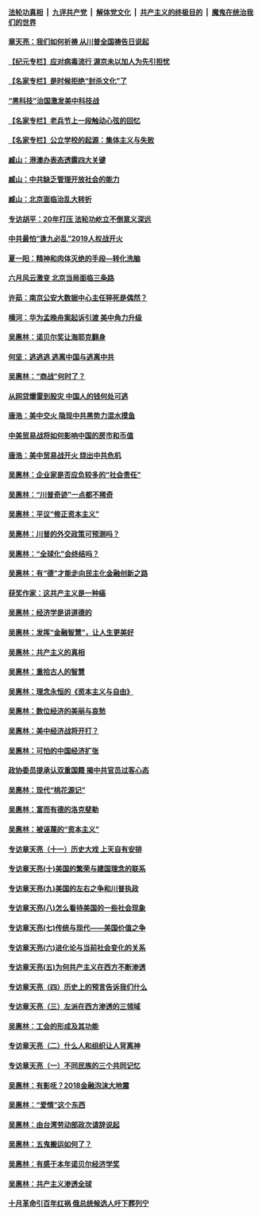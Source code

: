 

####  [法轮功真相](../../../../basic/blob/master/README.md?t=07010631) &nbsp;|&nbsp; [九评共产党](../../../../9ping.md/blob/master/README.md?t=07010631) &nbsp;|&nbsp; [解体党文化](../../../../jtdwh.md/blob/master/README.md?t=07010631)  &nbsp;|&nbsp; [共产主义的终极目的](../../../../gczydzjmd.md/blob/master/README.md?t=07010631) &nbsp;|&nbsp; [魔鬼在统治我们的世界](../../../../mgztzwmdsj.md/blob/master/README.md?t=07010631) 

#### [章天亮：我们如何祈祷 从川普全国祷告日说起](../pages/nsc423/n11944627.md?t=07010631) 

#### [【纪元专栏】应对病毒流行 渥京未以加人为先引担忧](../pages/nsc423/n11875714.md?t=07010631) 

#### [【名家专栏】是时候拒绝“封杀文化”了](../pages/nsc423/n11814093.md?t=07010631) 

#### [“黑科技”治国激发美中科技战](../pages/nsc423/n11638056.md?t=07010631) 

#### [【名家专栏】老兵节上一段触动心弦的回忆](../pages/nsc423/n11646016.md?t=07010631) 

#### [【名家专栏】公立学校的起源：集体主义与失败](../pages/nsc423/n11601833.md?t=07010631) 

#### [臧山：港澳办表态透露四大关键](../pages/nsc423/n11421628.md?t=07010631) 

#### [臧山：中共缺乏管理开放社会的能力](../pages/nsc423/n11407457.md?t=07010631) 

#### [臧山：北京面临治乱大转折](../pages/nsc423/n11406895.md?t=07010631) 

#### [专访胡平：20年打压 法轮功屹立不倒意义深远](../pages/nsc423/n11398800.md?t=07010631) 

#### [中共最怕“逢九必乱”2019人权战开火](../pages/nsc423/n11385248.md?t=07010631) 

#### [夏一阳：精神和肉体灭绝的手段—转化洗脑](../pages/nsc423/n11368250.md?t=07010631) 

#### [六月风云激变 北京当局面临三条路](../pages/nsc423/n11313668.md?t=07010631) 

#### [许茹：南京公安大数据中心主任猝死是偶然？](../pages/nsc423/n11064744.md?t=07010631) 

#### [横河：华为孟晚舟案起诉引渡 美中角力升级](../pages/nsc423/n11027230.md?t=07010631) 

#### [吴惠林：诺贝尔奖让海耶克翻身](../pages/nsc423/n10890049.md?t=07010631) 

#### [何坚：逃逃逃 逃离中国与逃离中共](../pages/nsc423/n10592891.md?t=07010631) 

#### [吴惠林：“商战”何时了？](../pages/nsc423/n10573558.md?t=07010631) 

#### [从网贷爆雷到股灾 中国人的钱何处可逃](../pages/nsc423/n10572800.md?t=07010631) 

#### [唐浩：美中交火 隐现中共黑势力混水摸鱼](../pages/nsc423/n10544040.md?t=07010631) 

#### [中美贸易战将如何影响中国的房市和币值](../pages/nsc423/n10543697.md?t=07010631) 

#### [唐浩：美中贸易战开火 烧出中共危机](../pages/nsc423/n10540126.md?t=07010631) 

#### [吴惠林：企业家是否应负较多的“社会责任”](../pages/nsc423/n10535022.md?t=07010631) 

#### [吴惠林：“川普奇迹”一点都不稀奇](../pages/nsc423/n10512808.md?t=07010631) 

#### [吴惠林：平议“修正资本主义”](../pages/nsc423/n10495724.md?t=07010631) 

#### [吴惠林：川普的外交政策可预测吗？](../pages/nsc423/n10462387.md?t=07010631) 

#### [吴惠林：“全球化”会终结吗？](../pages/nsc423/n10452838.md?t=07010631) 

#### [吴惠林：有“德”才能走向民主化金融创新之路](../pages/nsc423/n10432292.md?t=07010631) 

#### [获奖作家：这共产主义是一种癌](../pages/nsc423/n10431541.md?t=07010631) 

#### [吴惠林：经济学是讲道德的](../pages/nsc423/n10398014.md?t=07010631) 

#### [吴惠林：发挥“金融智慧”，让人生更美好](../pages/nsc423/n10375019.md?t=07010631) 

#### [吴惠林：共产主义的真相](../pages/nsc423/n10351394.md?t=07010631) 

#### [吴惠林：重拾古人的智慧](../pages/nsc423/n10337691.md?t=07010631) 

#### [吴惠林：理念永恒的《资本主义与自由》](../pages/nsc423/n10316274.md?t=07010631) 

#### [吴惠林：数位经济的美丽与哀愁](../pages/nsc423/n10292946.md?t=07010631) 

#### [吴惠林：美中经济战将开打？](../pages/nsc423/n10258825.md?t=07010631) 

#### [吴惠林：可怕的中国经济扩张](../pages/nsc423/n10219147.md?t=07010631) 

#### [政协委员提承认双重国籍 揭中共官员过客心态](../pages/nsc423/n10208809.md?t=07010631) 

#### [吴惠林：现代“桃花源记”](../pages/nsc423/n10185234.md?t=07010631) 

#### [吴惠林：富而有德的洛克斐勒](../pages/nsc423/n10142264.md?t=07010631) 

#### [吴惠林：被诬蔑的“资本主义”](../pages/nsc423/n10124816.md?t=07010631) 

#### [专访章天亮（十一）历史大戏 上天自有安排](../pages/nsc423/n10094905.md?t=07010631) 

#### [专访章天亮(十)美国的繁荣与建国理念的联系](../pages/nsc423/n10094899.md?t=07010631) 

#### [专访章天亮(九)美国的左右之争和川普执政](../pages/nsc423/n10094889.md?t=07010631) 

#### [专访章天亮(八)怎么看待美国的一些社会现象](../pages/nsc423/n10094857.md?t=07010631) 

#### [专访章天亮(七)传统与现代——美国价值之争](../pages/nsc423/n10093140.md?t=07010631) 

#### [专访章天亮(六)进化论与当前社会变化的关系](../pages/nsc423/n10092036.md?t=07010631) 

#### [专访章天亮(五)为何共产主义在西方不断渗透](../pages/nsc423/n10083620.md?t=07010631) 

#### [专访章天亮（四）历史上的预言告诉我们什么](../pages/nsc423/n10083606.md?t=07010631) 

#### [专访章天亮（三）左派在西方渗透的三领域](../pages/nsc423/n10081115.md?t=07010631) 

#### [吴惠林：工会的形成及其功能](../pages/nsc423/n10080633.md?t=07010631) 

#### [专访章天亮（二）什么人和组织让人背离神](../pages/nsc423/n10076637.md?t=07010631) 

#### [专访章天亮（一）不同民族的三个共同记忆](../pages/nsc423/n10074188.md?t=07010631) 

#### [吴惠林：有影呒？2018金融泡沫大地震](../pages/nsc423/n10040534.md?t=07010631) 

#### [吴惠林：“爱情”这个东西](../pages/nsc423/n10019423.md?t=07010631) 

#### [吴惠林：由台湾劳动部政次请辞说起](../pages/nsc423/n9979679.md?t=07010631) 

#### [吴惠林：五鬼搬运如何了？](../pages/nsc423/n9925338.md?t=07010631) 

#### [吴惠林：有感于本年诺贝尔经济学奖](../pages/nsc423/n9871883.md?t=07010631) 

#### [吴惠林：共产主义渗透全球](../pages/nsc423/n9812748.md?t=07010631) 

#### [十月革命引百年红祸 俄总统候选人吁下葬列宁](../pages/nsc423/n9810182.md?t=07010631) 


